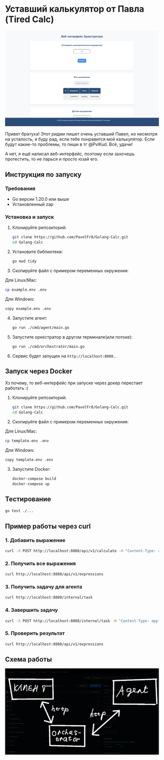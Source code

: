 # Уставший калькулятор от Павла (Tired Calc)

![alt](img2.png)

Привет братуха! Этот ридми пишет очень уставший Павел, но несмотря на усталость, я буду рад, если тебе понравится мой калькулятор. Если будут какие-то проблемы, то пиши в тг @PvlKud. Всё, удачи!

А нет, я ещё написал веб-интерфейс, поэтому если захочешь протестить, то не парься и просто юзай его.

## Инструкция по запуску

### Требования

- Go версии 1.20.0 или выше
- Установленный zap

### Установка и запуск

1. Клонируйте репозиторий:

   ```bash
   git clone https://github.com/PavelFr8/Golang-Calc.git
   cd Golang-Calc
   ```

2. Установите библиотеки:

   ```bash
   go mod tidy
   ```

3. Скопируйте файл с примером переменных окружения:

  Для Linux/Mac:

  ```bash
  cp example.env .env
  ```

  Для Windows:

  ```bash
  copy example.env .env
  ```

4. Запустите агент:

   ```bash
   go run ./cmd/agent/main.go
   ```

4. Запустите оркестратор в другом терминале(или потоке):

   ```bash
   go run ./cmd/orchestrator/main.go
   ```

5. Сервис будет запущен на `http://localhost:8080.`.

## Запуск через Docker

Хз почему, то веб-интерфейс при запуске через докер перестает работать :(

1. Клонируйте репозиторий:

   ```bash
   git clone https://github.com/PavelFr8/Golang-Calc.git
   cd Golang-Calc
   ```

2. Скопируйте файл с примером переменных окружения:

  Для Linux/Mac:

  ```bash
  cp template.env .env
  ```

  Для Windows:

  ```bash
  copy template.env .env
  ```

3. Запустите Docker:

   ```bash
   docker-compose build  
   docker-compose up
   ```

## Тестирование

```bash
go test ./...
```

## Пример работы через curl

### 1. Добавить выражение

```bash
curl -X POST http://localhost:8080/api/v1/calculate -H "Content-Type: application/json" -d '{"expression": "3 * 4"}'
```

### 2. Получить все выражения

```bash
curl http://localhost:8080/api/v1/expressions
```

### 3. Получить задачу для агента

```bash
curl http://localhost:8080/internal/task
```

### 4. Завершить задачу

```bash
curl -X POST http://localhost:8080/internal/task -H "Content-Type: application/json" -d '{"id": "1", "result": 12.0}'
```

### 5. Проверить результат

```bash
curl http://localhost:8080/api/v1/expressions
```

## Схема работы

![alt](img.png)
